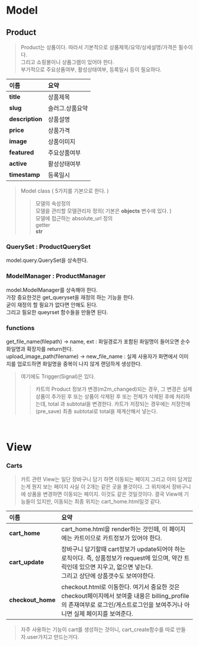 # Model

## Product

> Product는 상품이다. 따라서 기본적으로 상품제목/요약/상세설명/가격은 필수이다.  
> 그리고 쇼핑몰이니 상품그램이 있어야 한다.  
> 부가적으로 주요상품여부, 활성상태여부, 등록일시 등이 필요하다.  

|이름|요약|
|:---|:---|
|**title**  |상품제목|
|**slug**  |슬러그.상품요약|
|**description**  |상품설명|
|**price**  |상품가격|
|**image**  |상품이미지|
|**featured**  |주요상품여부|
|**active**  |활성상태여부|
|**timestamp**  |등록일시|

> Model class ( 5가지를 기본으로 한다. )  
>> 모델의 속성정의  
>> 모델을 관리할 모델관리자 정의( 기본은 **objects** 변수에 있다. )  
>> 모델에 접근하는 absolute_url 정의  
>> getter  
>> __str__  

### QuerySet : ProductQuerySet  
model.query.QuerySet을 상속한다.  

### ModelManager : ProductManager  
model.ModelManager를 상속해야 한다.    
가장 중요한것은 get_queryset을 재정의 하는 기능을 한다.    
굳이 재정의 할 필요가 없다면 안해도 된다.    
그리고 필요한 queyrset 함수들을 만들면 된다.   

### functions  
get_file_name(filepath) -> name, ext : 화일경로가 포함된 화일명이 들어오면 순수화일명과 확장자를 return한다.  
upload_image_path(filename) -> new_file_name : 실제 사용자가 화면에서 이미지를 업로드하면 화일명을 중복이 나지 않게 랜덤하게 생성한다.  

> 여기에도 Trigger(Signal)은 있다.
>> 카트의 Product 정보가 변경(m2m_changed)되는 경우, 그 변경은 실제 상품이 추가된 후 또는 상품이 삭제된 후 또는 전체가 삭제된 후에 처리하는데,
>> total 과 subtotal을 변경한다.
>> 카트가 저장되는 경우에는 저장전에(pre_save) 최총 subtotal로 total을 재계산해서 넣는다.

<br/>

# View

### Carts

> 카트 관련 View는 일단 장바구니 담기 하면 이동되는 페이지 그리고 이미 담겨있는게 뭔지 보는 페이지 사실 이 2개는 같은 곳을 볼것이다.
> 그 위치에서 장바구니에 상품을 변경하면 이동되는 페이지. 이것도 같은 것일것이다.
> 결국 View에 기능들이 있지만, 이동되는 최종 위치는 cart_home.html일것 같다.


|이름|요약|
|:---|:---|
|**cart_home**  |cart_home.html을 render하는 것인떼, 이 페이지에는 카트이므로 카트정보가 있어야 한다.|
|**cart_update**  |장바구니 담기할때 cart정보가 update되어야 하는 로직이다. 즉, 상품정보가 request에 있으며, 약간 트릭인데 있으면 지우고, 없으면 넣는다. <br/> 그리고 상단에 상품갯수도 보여야한다.|
|**checkout_home**  |checkout.html로 이동한다. 여기서 중요한 것은 checkout페이지에서 보여줄 내용은 billing_profile의 존재여부로 로그인/게스트로그인을 보여주거나 아니면 실제 페이지를 보여준다. |

> 자주 사용하는 기능이 cart를 생성하는 것이니, cart_create함수를 따로 만들자.user가지고 만드는거다.


<br/>
